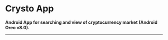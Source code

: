 # Crysto App
**Android App for searching and view of cryptocurrency market (Android Oreo v8.0).**
***

>
>
>
